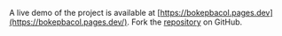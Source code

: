A live demo of the project is available at [https://bokepbacol.pages.dev](https://bokepbacol.pages.dev/).
Fork the [repository](https://github.com/trakenyosa/bokepbinor) on GitHub.